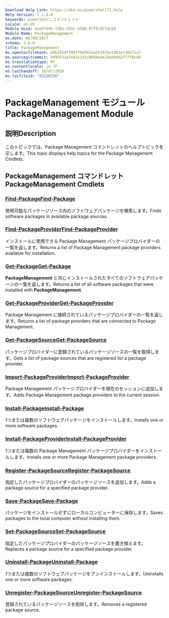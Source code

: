 ```yaml
---
Download Help Link: https://aka.ms/powershell71-help
Help Version: 7.1.0.0
keywords: powershell,コマンドレット
Locale: en-US
Module Guid: 4ae9fd46-338a-459c-8186-07f910774cb8
Module Name: PackageManagement
ms.date: 06/09/2017
schema: 2.0.0
title: PackageManagement
ms.openlocfilehash: b9b2954ff08ff9d502aa26345be1981e136bf1a7
ms.sourcegitcommit: 9d95532afe81c235c8094eae28ab84b2f77f8c48
ms.translationtype: MT
ms.contentlocale: ja-JP
ms.lasthandoff: 10/07/2020
ms.locfileid: "93220336"
---
```

# <span data-ttu-id="d9abc-103">PackageManagement モジュール</span><span class="sxs-lookup"><span data-stu-id="d9abc-103">PackageManagement Module</span></span>

## <span data-ttu-id="d9abc-104">説明</span><span class="sxs-lookup"><span data-stu-id="d9abc-104">Description</span></span>

<span data-ttu-id="d9abc-105">このトピックでは、Package Management コマンドレットのヘルプトピックを示します。</span><span class="sxs-lookup"><span data-stu-id="d9abc-105">This topic displays help topics for the Package Management Cmdlets.</span></span>

## <span data-ttu-id="d9abc-106">PackageManagement コマンドレット</span><span class="sxs-lookup"><span data-stu-id="d9abc-106">PackageManagement Cmdlets</span></span>

### [<span data-ttu-id="d9abc-107">Find-Package</span><span class="sxs-lookup"><span data-stu-id="d9abc-107">Find-Package</span></span>](Find-Package.md)
<span data-ttu-id="d9abc-108">使用可能なパッケージソース内のソフトウェアパッケージを検索します。</span><span class="sxs-lookup"><span data-stu-id="d9abc-108">Finds software packages in available package sources.</span></span>

### [<span data-ttu-id="d9abc-109">Find-PackageProvider</span><span class="sxs-lookup"><span data-stu-id="d9abc-109">Find-PackageProvider</span></span>](Find-PackageProvider.md)
<span data-ttu-id="d9abc-110">インストールに使用できる Package Management パッケージプロバイダーの一覧を返します。</span><span class="sxs-lookup"><span data-stu-id="d9abc-110">Returns a list of Package Management package providers available for installation.</span></span>

### [<span data-ttu-id="d9abc-111">Get-Package</span><span class="sxs-lookup"><span data-stu-id="d9abc-111">Get-Package</span></span>](Get-Package.md)
<span data-ttu-id="d9abc-112">**PackageManagement** と共にインストールされたすべてのソフトウェアパッケージの一覧を返します。</span><span class="sxs-lookup"><span data-stu-id="d9abc-112">Returns a list of all software packages that were installed with **PackageManagement**.</span></span>

### [<span data-ttu-id="d9abc-113">Get-PackageProvider</span><span class="sxs-lookup"><span data-stu-id="d9abc-113">Get-PackageProvider</span></span>](Get-PackageProvider.md)
<span data-ttu-id="d9abc-114">Package Management に接続されているパッケージプロバイダーの一覧を返します。</span><span class="sxs-lookup"><span data-stu-id="d9abc-114">Returns a list of package providers that are connected to Package Management.</span></span>

### [<span data-ttu-id="d9abc-115">Get-PackageSource</span><span class="sxs-lookup"><span data-stu-id="d9abc-115">Get-PackageSource</span></span>](Get-PackageSource.md)
<span data-ttu-id="d9abc-116">パッケージプロバイダーに登録されているパッケージソースの一覧を取得します。</span><span class="sxs-lookup"><span data-stu-id="d9abc-116">Gets a list of package sources that are registered for a package provider.</span></span>

### [<span data-ttu-id="d9abc-117">Import-PackageProvider</span><span class="sxs-lookup"><span data-stu-id="d9abc-117">Import-PackageProvider</span></span>](Import-PackageProvider.md)
<span data-ttu-id="d9abc-118">Package Management パッケージプロバイダーを現在のセッションに追加します。</span><span class="sxs-lookup"><span data-stu-id="d9abc-118">Adds Package Management package providers to the current session.</span></span>

### [<span data-ttu-id="d9abc-119">Install-Package</span><span class="sxs-lookup"><span data-stu-id="d9abc-119">Install-Package</span></span>](Install-Package.md)
<span data-ttu-id="d9abc-120">1つまたは複数のソフトウェアパッケージをインストールします。</span><span class="sxs-lookup"><span data-stu-id="d9abc-120">Installs one or more software packages.</span></span>

### [<span data-ttu-id="d9abc-121">Install-PackageProvider</span><span class="sxs-lookup"><span data-stu-id="d9abc-121">Install-PackageProvider</span></span>](Install-PackageProvider.md)
<span data-ttu-id="d9abc-122">1つまたは複数の Package Management パッケージプロバイダーをインストールします。</span><span class="sxs-lookup"><span data-stu-id="d9abc-122">Installs one or more Package Management package providers.</span></span>

### [<span data-ttu-id="d9abc-123">Register-PackageSource</span><span class="sxs-lookup"><span data-stu-id="d9abc-123">Register-PackageSource</span></span>](Register-PackageSource.md)
<span data-ttu-id="d9abc-124">指定したパッケージプロバイダーのパッケージソースを追加します。</span><span class="sxs-lookup"><span data-stu-id="d9abc-124">Adds a package source for a specified package provider.</span></span>

### [<span data-ttu-id="d9abc-125">Save-Package</span><span class="sxs-lookup"><span data-stu-id="d9abc-125">Save-Package</span></span>](Save-Package.md)
<span data-ttu-id="d9abc-126">パッケージをインストールせずにローカルコンピューターに保存します。</span><span class="sxs-lookup"><span data-stu-id="d9abc-126">Saves packages to the local computer without installing them.</span></span>

### [<span data-ttu-id="d9abc-127">Set-PackageSource</span><span class="sxs-lookup"><span data-stu-id="d9abc-127">Set-PackageSource</span></span>](Set-PackageSource.md)
<span data-ttu-id="d9abc-128">指定したパッケージプロバイダーのパッケージソースを置き換えます。</span><span class="sxs-lookup"><span data-stu-id="d9abc-128">Replaces a package source for a specified package provider.</span></span>

### [<span data-ttu-id="d9abc-129">Uninstall-Package</span><span class="sxs-lookup"><span data-stu-id="d9abc-129">Uninstall-Package</span></span>](Uninstall-Package.md)
<span data-ttu-id="d9abc-130">1つまたは複数のソフトウェアパッケージをアンインストールします。</span><span class="sxs-lookup"><span data-stu-id="d9abc-130">Uninstalls one or more software packages.</span></span>

### [<span data-ttu-id="d9abc-131">Unregister-PackageSource</span><span class="sxs-lookup"><span data-stu-id="d9abc-131">Unregister-PackageSource</span></span>](Unregister-PackageSource.md)
<span data-ttu-id="d9abc-132">登録されているパッケージソースを削除します。</span><span class="sxs-lookup"><span data-stu-id="d9abc-132">Removes a registered package source.</span></span>

